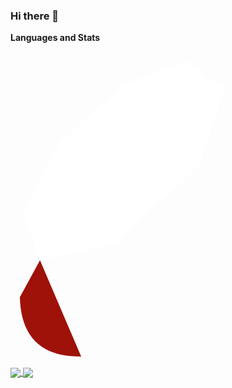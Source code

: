 ### Hi there 👋

**Languages and Stats**

<svg viewBox="0 0 128 128">
<path fill="url(#a)" d="M97.078 83.214l-68.738 40.817 89.003-6.04 6.855-89.745z"></path><path fill="url(#b)" d="M117.488 117.93l-7.649-52.799-20.837 27.514z"></path><path fill="url(#c)" d="M117.592 117.93l-56.044-4.399-32.91 10.385z"></path><path fill="url(#d)" d="M28.717 123.928l14.001-45.867-30.81 6.588z"></path><path fill="url(#e)" d="M88.996 92.797l-12.882-50.46-36.866 34.558z"></path><path fill="url(#f)" d="M121.275 43.047l-34.849-28.462-9.704 31.373z"></path><path fill="url(#g)" d="M104.978 4.437l-20.497 11.327-12.93-11.479z"></path><path fill="url(#h)" d="M3.802 100.034l8.586-15.659-6.946-18.655z"></path><path fill="#fff" d="M4.981 65.131l6.987 19.821 30.365-6.812 34.667-32.218 9.783-31.075-15.403-10.878-26.19 9.802c-8.252 7.675-24.263 22.86-24.84 23.146-.573.291-10.575 19.195-15.369 28.214z"></path><path fill="url(#i)" d="M29.519 29.521c17.882-17.73 40.937-28.207 49.785-19.28 8.843 8.926-.534 30.62-18.418 48.345-17.884 17.725-40.653 28.779-49.493 19.852-8.849-8.92.242-31.191 18.126-48.917z"></path><path fill="url(#j)" d="M28.717 123.909l13.89-46.012 46.135 14.82c-16.68 15.642-35.233 28.865-60.025 31.192z"></path><path fill="url(#k)" d="M77.062 45.831l11.844 46.911c13.934-14.65 26.439-30.401 32.563-49.883l-44.407 2.972z"></path><path fill="url(#l)" d="M121.348 43.097c4.74-14.305 5.833-34.825-16.517-38.635l-18.339 10.13 34.856 28.505z"></path><path fill="#9E1209" d="M3.802 99.828c.656 23.608 17.689 23.959 24.945 24.167l-16.759-39.14-8.186 14.973z"></path><path fill="url(#m)" d="M77.128 45.904c10.708 6.581 32.286 19.798 32.723 20.041.68.383 9.304-14.542 11.261-22.976l-43.984 2.935z"></path><path fill="url(#n)" d="M42.589 77.897l18.57 35.828c10.98-5.955 19.579-13.211 27.454-20.983l-46.024-14.845z"></path><path fill="url(#o)" d="M11.914 84.904l-2.631 31.331c4.964 6.781 11.794 7.371 18.96 6.842-5.184-12.9-15.538-38.696-16.329-38.173z"></path><path fill="url(#p)" d="M86.384 14.67l36.891 5.177c-1.969-8.343-8.015-13.727-18.32-15.41l-18.571 10.233z"></path>
</svg>

<a href="https://github.com/tchorzewski1991">
  <img align="center" src="https://github-readme-stats.vercel.app/api/top-langs/?username=tchorzewski1991&hide_langs_below=1&&hide=javascript" />
</a>

<a href="https://github.com/tchorzewski1991">
  <img align="center" src="https://github-readme-stats.vercel.app/api?username=tchorzewski1991&show_icons=true&line_height=27&count_private=true" />
</a>
